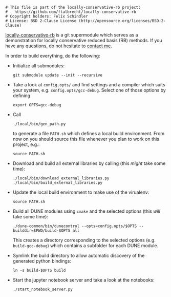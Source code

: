```
# This file is part of the locally-conservative-rb project:
#   https://github.com/ftalbrecht/locally-conservative-rb
# Copyright holders: Felix Schindler
# License: BSD 2-Clause License (http://opensource.org/licenses/BSD-2-Clause)
```

[locally-conservative-rb](https://github.com/ftalbrecht/locally-conservative-rb)
is a git supermodule which serves as a demonstration for locally conservative
reduced basis (RB) methods. If you have any questions, do not hesitate to
[contact me](http://felixschindler.net/).

In order to build everything, do the following:

* Initialize all submodules:

  ```
  git submodule update --init --recursive
  ```
  
* Take a look at `config.opts/` and find settings and a compiler which suits your
  system, e.g. `config.opts/gcc-debug`. Select one of those options by defining
  
  ```
  export OPTS=gcc-debug
  ```
  
* Call

  ```
  ./local/bin/gen_path.py
  ```
  
  to generate a file `PATH.sh` which defines a local build environment. From now
  on you should source this file whenever you plan to work on this project, e.g.:
  
  ```
  source PATH.sh
  ```

* Download and build all external libraries by calling (this _might_ take some time):

  ```
  ./local/bin/download_external_libraries.py
  ./local/bin/build_external_libraries.py
  ```

* Update the local build environment to make use of the virualenv:

  ```
  source PATH.sh
  ```

* Build all DUNE modules using `cmake` and the selected options (this _will_ take
  some time):

  ```
  ./dune-common/bin/dunecontrol --opts=config.opts/$OPTS --builddir=$PWD/build-$OPTS all
  ```
  
  This creates a directory corresponding to the selected options
  (e.g. `build-gcc-debug`) which contains a subfolder for each DUNE module. 

* Symlink the build directory to allow automatic discovery of the generated python
  bindings:

  ```
  ln -s build-$OPTS build
  ```

* Start the jupyter notebook server and take a look at the notebooks:

  ```
  ./start_notebook_server.py
  ```
